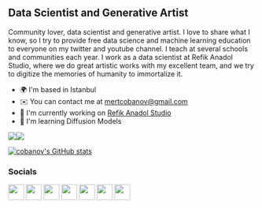Data Scientist and Generative Artist
------------------------------------

Community lover, data scientist and generative artist. I love to share what I know, so I try to provide free data science and machine learning education to everyone on my twitter and youtube channel. I teach at several schools and communities each year. I work as a data scientist at Refik Anadol Studio, where we do great artistic works with my excellent team, and we try to digitize the memories of humanity to immortalize it.

* 🌍  I'm based in Istanbul
* ✉️  You can contact me at [mertcobanov@gmail.com](mailto:mertcobanov@gmail.com)
* 🚀  I'm currently working on [Refik Anadol Studio](http://refikanadol.com)
* 🧠  I'm learning Diffusion Models

<a href="https://www.github.com/cobanov" target="_blank" rel="noreferrer"><img
src="https://img.shields.io/github/followers/cobanov?logo=github&style=for-the-badge&color=0891b2&labelColor=1c1917" /></a><a href="https://www.twitter.com/mertcobanov" target="_blank" rel="noreferrer"><img
src="https://img.shields.io/twitter/follow/mertcobanov?logo=twitter&style=for-the-badge&color=0891b2&labelColor=1c1917"
/></a>

<a href="http://www.github.com/cobanov"><img src="https://github-readme-stats.vercel.app/api?username=cobanov&show_icons=true&hide=&count_private=true&title_color=0891b2&text_color=ffffff&icon_color=0891b2&bg_color=1c1917&hide_border=true&show_icons=true" alt="cobanov's GitHub stats" /></a>

### Socials

<p align="left"> <a href="https://discord.com/users/cobanov#5461" target="_blank" rel="noreferrer"><img src="https://raw.githubusercontent.com/danielcranney/readme-generator/main/public/icons/socials/discord.svg" width="32" height="32" /></a> <a href="https://www.github.com/cobanov" target="_blank" rel="noreferrer"><img src="https://raw.githubusercontent.com/danielcranney/readme-generator/main/public/icons/socials/github-dark.svg" width="32" height="32" /></a> <a href="http://www.instagram.com/mertcobanov" target="_blank" rel="noreferrer"><img src="https://raw.githubusercontent.com/danielcranney/readme-generator/main/public/icons/socials/instagram.svg" width="32" height="32" /></a> <a href="https://www.linkedin.com/in/mertcobanoglu" target="_blank" rel="noreferrer"><img src="https://raw.githubusercontent.com/danielcranney/readme-generator/main/public/icons/socials/linkedin.svg" width="32" height="32" /></a> <a href="http://www.medium.com/@mertcobanov" target="_blank" rel="noreferrer"><img src="https://raw.githubusercontent.com/danielcranney/readme-generator/main/public/icons/socials/medium-dark.svg" width="32" height="32" /></a> <a href="https://www.twitter.com/mertcobanov" target="_blank" rel="noreferrer"><img src="https://raw.githubusercontent.com/danielcranney/readme-generator/main/public/icons/socials/twitter.svg" width="32" height="32" /></a> <a href="https://www.youtube.com/c/mertcobanov" target="_blank" rel="noreferrer"><img src="https://raw.githubusercontent.com/danielcranney/readme-generator/main/public/icons/socials/youtube.svg" width="32" height="32" /></a></p>


